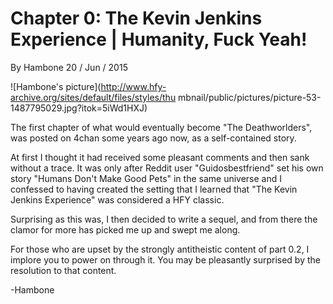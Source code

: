 # Chapter 0: The Kevin Jenkins Experience | Humanity, Fuck Yeah!

By Hambone 20 / Jun / 2015

![Hambone's picture](http://www.hfy-archive.org/sites/default/files/styles/thu
mbnail/public/pictures/picture-53-1487795029.jpg?itok=5iWd1HXJ)

The first chapter of what would eventually become "The Deathworlders", was
posted on 4chan some years ago now, as a self-contained story.

At first I thought it had received some pleasant comments and then sank
without a trace. It was only after Reddit user "Guidosbestfriend" set his own
story "Humans Don't Make Good Pets" in the same universe and I confessed to
having created the setting that I learned that "The Kevin Jenkins Experience"
was considered a HFY classic.

Surprising as this was, I then decided to write a sequel, and from there the
clamor for more has picked me up and swept me along.

For those who are upset by the strongly antitheistic content of part 0.2, I
implore you to power on through it. You may be pleasantly surprised by the
resolution to that content.

-Hambone

